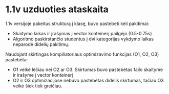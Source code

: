 # 1.1v uzduoties ataskaita

1.1v versijoje pakeitus strukturą į klasę, buvo pastebeti keli pakitimai:

* Skaitymo laikas ir įrašymas į vector konteinerį pailgėjo (0.5-0.75s)
* Algoritmo paskirstančio studentus į dvi kategorijas vykdymo laikas neparodė didelių pakitimų.

Naudojant skirtingas kompiliatoriaus optimizavimo funkcijas (O1, O2, O3) pastebėta:


* O1 veikė lėčiau nei O2 ar O3. Skirtumas buvo pastebėtas failo skaityme ir irašyme į vector konteinerį
* O2 ir O3 optimizacijose nebuvo pastebėtas didelis skirtumas, tačiau O3 veikė šiek tiek greičiau.
